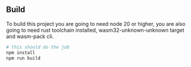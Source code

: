 ## Build

To build this project you are going to need node 20 or higher, you are also going to need 
rust toolchain installed, wasm32-unknown-unknown target and wasm-pack cli.

```bash
# this should do the job
npm install
npm run build
```